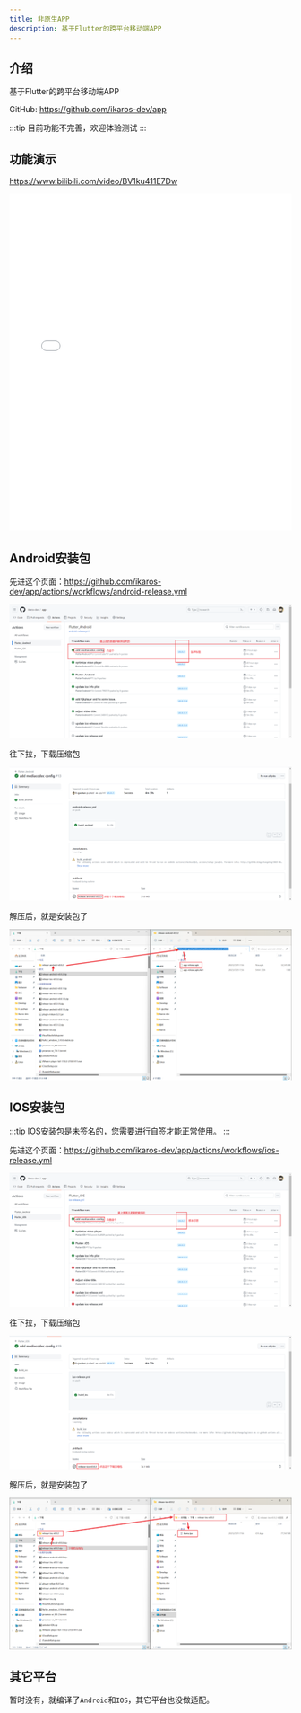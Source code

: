 ```yaml
---
title: 非原生APP
description: 基于Flutter的跨平台移动端APP
---
```


## 介绍

基于Flutter的跨平台移动端APP

GitHub: <https://github.com/ikaros-dev/app>

:::tip
目前功能不完善，欢迎体验测试
:::

## 功能演示

<https://www.bilibili.com/video/BV1ku411E7Dw>

<iframe src="//player.bilibili.com/player.html?aid=532195227&bvid=BV1ku411E7Dw&cid=1231958328&page=1&autoplay=0" scrolling="no" border="0" frameborder="no" framespacing="0" allowfullscreen="true" width='100%' height='600px'> </iframe>

## Android安装包

先进这个页面：<https://github.com/ikaros-dev/app/actions/workflows/android-release.yml>

![Github Ikaros Flutter App Actions](../../assests/getting-started-install-flutter-app/Snipaste_2023-07-30_12-27-53.png)

往下拉，下载压缩包

![Github Ikaros Flutter App Actions](../../assests/getting-started-install-flutter-app/Snipaste_2023-07-30_12-31-38.png)

解压后，就是安装包了

![Github Ikaros Flutter App Actions](../../assests/getting-started-install-flutter-app/Snipaste_2023-07-30_12-34-29.png)

## IOS安装包

:::tip
IOS安装包是未签名的，您需要进行[自签](https://bing.com/search?q=ios%E8%87%AA%E7%AD%BE&ensearch=1)才能正常使用。
:::

先进这个页面：<https://github.com/ikaros-dev/app/actions/workflows/ios-release.yml>

![Github Ikaros Flutter App Actions](../../assests/getting-started-install-flutter-app/Snipaste_2023-07-30_12-40-35.png)

往下拉，下载压缩包

![Github Ikaros Flutter App Actions](../../assests/getting-started-install-flutter-app/Snipaste_2023-07-30_12-41-09.png)

解压后，就是安装包了

![Github Ikaros Flutter App Actions](../../assests/getting-started-install-flutter-app/Snipaste_2023-07-30_12-44-00.png)

## 其它平台

暂时没有，就编译了`Android`和`IOS`，其它平台也没做适配。
